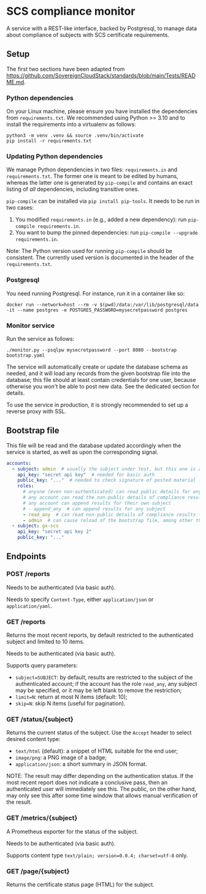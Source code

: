 # SCS compliance monitor

A service with a REST-like interface, backed by Postgresql, to manage data about compliance of subjects
with SCS certificate requirements.

## Setup

The first two sections have been adapted from
<https://github.com/SovereignCloudStack/standards/blob/main/Tests/README.md>.

### Python dependencies

On your Linux machine, please ensure you have installed the dependencies
from `requirements.txt`. We recommended using Python >= 3.10 and to install the
requirements into a virtualenv as follows:

```shell
python3 -m venv .venv && source .venv/bin/activate
pip install -r requirements.txt
```

### Updating Python dependencies

We manage Python dependencies in two files: `requirements.in` and `requirements.txt`.
The former one is meant to be edited by humans, whereas the latter one is
generated by `pip-compile` and contains an exact listing of *all* dependencies,
including transitive ones.

`pip-compile` can be installed via `pip install pip-tools`.
It needs to be run in two cases:

1. You modified `requirements.in` (e.g., added a new dependency): run
   `pip-compile requirements.in`.
2. You want to bump the pinned dependencies: run `pip-compile --upgrade requirements.in`.

Note: The Python version used for running `pip-compile` should be consistent. The currently
used version is documented in the header of the `requirements.txt`.

### Postgresql

You need running Postgresql. For instance, run it in a container like so:

```shell
docker run --network=host --rm -v $(pwd)/data:/var/lib/postgresql/data -it --name postgres -e POSTGRES_PASSWORD=mysecretpassword postgres
```

### Monitor service

Run the service as follows:

```shell
./monitor.py --psqlpw mysecretpassword --port 8080 --bootstrap bootstrap.yaml
```

The service will automatically create or update the database schema as needed, and it will load any records
from the given bootstrap file into the database; this file should at least contain credentials for one user,
because otherwise you won't be able to post new data. See the dedicated section for details.

To use the service in production, it is strongly recommended to set up a reverse proxy with SSL.

## Bootstrap file

This file will be read and the database updated accordingly when the service is started, as well as upon the
corresponding signal.

```yaml
accounts:
  - subject: admin  # usually the subject under test, but this one is a special account
    api_key: "secret api key"  # needed for basic auth
    public_key: "..."  # needed to check signature of posted material
    roles:
      # anyone (even non-authenticated) can read public details for any subject
      # any account can read the non-public details of compliance results of their subject
      # any account can append results for their own subject
      # - append_any  # can append results for any subject
      - read_any  # can read non-public details of compliance results for any subject
      - admin  # can cause reload of the bootstrap file, among other things
  - subject: gx-scs
    api_key: "secret api key 2"
    public_key: "..."
```

## Endpoints

### POST /reports

Needs to be authenticated (via basic auth).

Needs to specify `Content-Type`, either `application/json` or `application/yaml`.

### GET /reports

Returns the most recent reports, by default restricted to the authenticated subject and limited to 10 items.

Needs to be authenticated (via basic auth).

Supports query parameters:

- `subject=SUBJECT`: by default, results are restricted to the subject of the authenticated account;
  if the account has the role `read_any`, any subject may be specified, or it may be left blank to remove
  the restriction;
- `limit=N`: return at most N items (default: 10);
- `skip=N`: skip N items (useful for pagination).

### GET /status/{subject}

Returns the current status of the subject. Use the `Accept` header to select desired content type:

- `text/html` (default): a snippet of HTML suitable for the end user;
- `image/png`: a PNG image of a badge;
- `application/json`: a short summary in JSON format.

NOTE: The result may differ depending on the authentication status. If the most recent report does not
indicate a conclusive pass, then an authenticated user will immediately see this. The public, on the other
hand, may only see this after some time window that allows manual verification of the result.

### GET /metrics/{subject}

A Prometheus exporter for the status of the subject.

Needs to be authenticated (via basic auth).

Supports content type `text/plain; version=0.0.4; charset=utf-8` only.

### GET /page/{subject}

Returns the certificate status page (HTML) for the subject.
